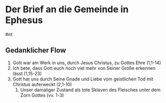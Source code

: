 # Der Brief an die Gemeinde in Ephesus

#nt 

## Gedanklicher Flow

1. Gott war am Werk in uns, durch Jesus Christus, zu Gottes Ehre (1,1-14)
2. Ich bete, dass Gott euch noch viel mehr von Seiner Größe erkennen lässt (1,15-23)
3. Gott hat uns durch Seine Gnade und Liebe vom geistlichen Tod mit Christus auferweckt (2,1-10)
	1. Unser damaliger Zustand als tote Sklaven des Fleisches unter dem Zorn Gottes (vv. 1-3)